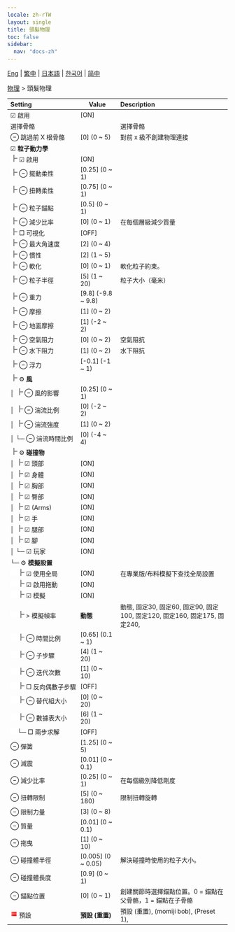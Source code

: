 ```yaml
---
locale: zh-rTW
layout: single
title: 頭髮物理
toc: false
sidebar:
  nav: "docs-zh"
---
```

[Eng](/dancexr/menu/2025.4/actor/hair_physics) | [繁中](/tw/dancexr/menu/2025.4/actor/hair_physics) | [日本語](/jp/dancexr/menu/2025.4/actor/hair_physics) | [한국어](/kr/dancexr/menu/2025.4/actor/hair_physics) | [简中](/zh/dancexr/menu/2025.4/actor/hair_physics)

[物理](../menu#物理) > 頭髮物理



| Setting | Value | Description |
| :--- | --- | :--- |
|<nobr> ☑ 啟用</nobr>| [ON] | 
|<nobr> 選擇骨骼</nobr>|| 選擇骨骼
|<nobr> ⊖ 跳過前 X 根骨骼</nobr>| [0] (0 ~ 5) | 對前 x 級不創建物理連接
|<nobr> ☑ <b>粒子動力學</b></nobr>| | 
|<nobr><img src="/images/icon/ic_line_t.png"/> ☑ 啟用</nobr>| [ON] | 
|<nobr><img src="/images/icon/ic_line_t.png"/> ⊖ 擺動柔性</nobr>| [0.25] (0 ~ 1) | 
|<nobr><img src="/images/icon/ic_line_t.png"/> ⊖ 扭轉柔性</nobr>| [0.75] (0 ~ 1) | 
|<nobr><img src="/images/icon/ic_line_t.png"/> ⊖ 粒子錨點</nobr>| [0.5] (0 ~ 1) | 
|<nobr><img src="/images/icon/ic_line_t.png"/> ⊖ 減少比率</nobr>| [0] (0 ~ 1) | 在每個層級減少質量
|<nobr><img src="/images/icon/ic_line_t.png"/> □ 可視化</nobr>| [OFF] | 
|<nobr><img src="/images/icon/ic_line_t.png"/> ⊖ 最大角速度</nobr>| [2] (0 ~ 4) | 
|<nobr><img src="/images/icon/ic_line_t.png"/> ⊖ 慣性</nobr>| [2] (1 ~ 5) | 
|<nobr><img src="/images/icon/ic_line_t.png"/> ⊖ 軟化</nobr>| [0] (0 ~ 1) | 軟化粒子約束。
|<nobr><img src="/images/icon/ic_line_t.png"/> ⊖ 粒子半徑</nobr>| [5] (1 ~ 20) | 粒子大小（毫米）
|<nobr><img src="/images/icon/ic_line_t.png"/> ⊖ 重力</nobr>| [9.8] (-9.8 ~ 9.8) | 
|<nobr><img src="/images/icon/ic_line_t.png"/> ⊖ 摩擦</nobr>| [1] (0 ~ 2) | 
|<nobr><img src="/images/icon/ic_line_t.png"/> ⊖ 地面摩擦</nobr>| [1] (-2 ~ 2) | 
|<nobr><img src="/images/icon/ic_line_t.png"/> ⊖ 空氣阻力</nobr>| [0] (0 ~ 2) | 空氣阻抗
|<nobr><img src="/images/icon/ic_line_t.png"/> ⊖ 水下阻力</nobr>| [1] (0 ~ 2) | 水下阻抗
|<nobr><img src="/images/icon/ic_line_t.png"/> ⊖ 浮力</nobr>| [-0.1] (-1 ~ 1) | 
|<nobr><img src="/images/icon/ic_line_t.png"/> ⚙️ <b>風</b></nobr>| | 
|<nobr>│ <img src="/images/icon/ic_line_t.png"/> ⊖ 風的影響</nobr>| [0.25] (0 ~ 1) | 
|<nobr>│ <img src="/images/icon/ic_line_t.png"/> ⊖ 湍流比例</nobr>| [0] (-2 ~ 2) | 
|<nobr>│ <img src="/images/icon/ic_line_t.png"/> ⊖ 湍流強度</nobr>| [1] (0 ~ 2) | 
|<nobr>│ └─ ⊖ 湍流時間比例</nobr>| [0] (-4 ~ 4) | 
|<nobr><img src="/images/icon/ic_line_t.png"/> ⚙️ <b>碰撞物</b></nobr>| | 
|<nobr>│ <img src="/images/icon/ic_line_t.png"/> ☑ 頭部</nobr>| [ON] | 
|<nobr>│ <img src="/images/icon/ic_line_t.png"/> ☑ 身體</nobr>| [ON] | 
|<nobr>│ <img src="/images/icon/ic_line_t.png"/> ☑ 胸部</nobr>| [ON] | 
|<nobr>│ <img src="/images/icon/ic_line_t.png"/> ☑ 臀部</nobr>| [ON] | 
|<nobr>│ <img src="/images/icon/ic_line_t.png"/> ☑ (Arms)</nobr>| [ON] | 
|<nobr>│ <img src="/images/icon/ic_line_t.png"/> ☑ 手</nobr>| [ON] | 
|<nobr>│ <img src="/images/icon/ic_line_t.png"/> ☑ 腿部</nobr>| [ON] | 
|<nobr>│ <img src="/images/icon/ic_line_t.png"/> ☑ 腳</nobr>| [ON] | 
|<nobr>│ └─ ☑ 玩家</nobr>| [ON] | 
|<nobr>└─ ⚙️ <b>模擬設置</b></nobr>| | 
|<nobr><img src="/images/icon/ic_space.png"/><img src="/images/icon/ic_line_t.png"/> ☑ 使用全局</nobr>| [ON] | 在專業版/布料模擬下查找全局設置
|<nobr><img src="/images/icon/ic_space.png"/><img src="/images/icon/ic_line_t.png"/> ☑ 啟用拖動</nobr>| [ON] | 
|<nobr><img src="/images/icon/ic_space.png"/><img src="/images/icon/ic_line_t.png"/> ☑ 模擬</nobr>| [ON] | 
|<nobr><img src="/images/icon/ic_space.png"/><img src="/images/icon/ic_line_t.png"/> > 模擬幀率</nobr>| **動態** | 動態, 固定30, 固定60, 固定90, 固定100, 固定120, 固定160, 固定175, 固定240,  |
|<nobr><img src="/images/icon/ic_space.png"/><img src="/images/icon/ic_line_t.png"/> ⊖ 時間比例</nobr>| [0.65] (0.1 ~ 1) | 
|<nobr><img src="/images/icon/ic_space.png"/><img src="/images/icon/ic_line_t.png"/> ⊖ 子步驟</nobr>| [4] (1 ~ 20) | 
|<nobr><img src="/images/icon/ic_space.png"/><img src="/images/icon/ic_line_t.png"/> ⊖ 迭代次數</nobr>| [1] (0 ~ 10) | 
|<nobr><img src="/images/icon/ic_space.png"/><img src="/images/icon/ic_line_t.png"/> □ 反向偶數子步驟</nobr>| [OFF] | 
|<nobr><img src="/images/icon/ic_space.png"/><img src="/images/icon/ic_line_t.png"/> ⊖ 替代組大小</nobr>| [0] (0 ~ 20) | 
|<nobr><img src="/images/icon/ic_space.png"/><img src="/images/icon/ic_line_t.png"/> ⊖ 數據表大小</nobr>| [6] (1 ~ 20) | 
|<nobr><img src="/images/icon/ic_space.png"/>└─ □ 兩步求解</nobr>| [OFF] | 
|<nobr> ⊖ 彈簧</nobr>| [1.25] (0 ~ 5) | 
|<nobr> ⊖ 減震</nobr>| [0.01] (0 ~ 0.1) | 
|<nobr> ⊖ 減少比率</nobr>| [0.25] (0 ~ 1) | 在每個級別降低剛度
|<nobr> ⊖ 扭轉限制</nobr>| [5] (0 ~ 180) | 限制扭轉旋轉
|<nobr> ⊖ 限制力量</nobr>| [3] (0 ~ 8) | 
|<nobr> ⊖ 質量</nobr>| [0.01] (0 ~ 0.1) | 
|<nobr> ⊖ 拖曳</nobr>| [1] (0 ~ 10) | 
|<nobr> ⊖ 碰撞體半徑</nobr>| [0.005] (0 ~ 0.05) | 解決碰撞時使用的粒子大小。
|<nobr> ⊖ 碰撞體長度</nobr>| [0.9] (0 ~ 1) | 
|<nobr> ⊖ 錨點位置</nobr>| [0] (0 ~ 1) | 創建關節時選擇錨點位置。0 = 錨點在父骨骼，1 = 錨點在子骨骼
|<nobr><img src="/images/icon/ic_list.png" alt="list icon"/> 預設</nobr>| **預設 (重置)** | 預設 (重置), (momiji bob), (Preset 1),  |
